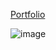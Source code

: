 [Portfolio](https://duncanbrewster.com/)

![image](https://user-images.githubusercontent.com/87501964/149873141-12047adb-5984-4a8a-a690-17d1379f8ab4.png)
